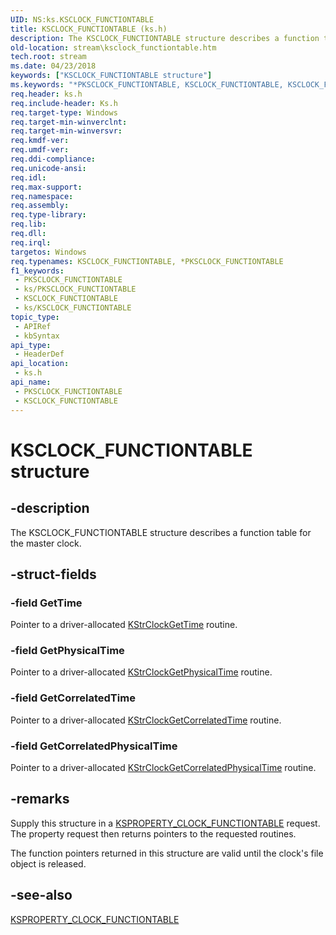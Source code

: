 ```yaml
---
UID: NS:ks.KSCLOCK_FUNCTIONTABLE
title: KSCLOCK_FUNCTIONTABLE (ks.h)
description: The KSCLOCK_FUNCTIONTABLE structure describes a function table for the master clock.
old-location: stream\ksclock_functiontable.htm
tech.root: stream
ms.date: 04/23/2018
keywords: ["KSCLOCK_FUNCTIONTABLE structure"]
ms.keywords: "*PKSCLOCK_FUNCTIONTABLE, KSCLOCK_FUNCTIONTABLE, KSCLOCK_FUNCTIONTABLE structure [Streaming Media Devices], PKSCLOCK_FUNCTIONTABLE, PKSCLOCK_FUNCTIONTABLE structure pointer [Streaming Media Devices], ks-struct_b86dda38-016f-4116-9770-5b447c664b2e.xml, ks/KSCLOCK_FUNCTIONTABLE, ks/PKSCLOCK_FUNCTIONTABLE, stream.ksclock_functiontable"
req.header: ks.h
req.include-header: Ks.h
req.target-type: Windows
req.target-min-winverclnt: 
req.target-min-winversvr: 
req.kmdf-ver: 
req.umdf-ver: 
req.ddi-compliance: 
req.unicode-ansi: 
req.idl: 
req.max-support: 
req.namespace: 
req.assembly: 
req.type-library: 
req.lib: 
req.dll: 
req.irql: 
targetos: Windows
req.typenames: KSCLOCK_FUNCTIONTABLE, *PKSCLOCK_FUNCTIONTABLE
f1_keywords:
 - PKSCLOCK_FUNCTIONTABLE
 - ks/PKSCLOCK_FUNCTIONTABLE
 - KSCLOCK_FUNCTIONTABLE
 - ks/KSCLOCK_FUNCTIONTABLE
topic_type:
 - APIRef
 - kbSyntax
api_type:
 - HeaderDef
api_location:
 - ks.h
api_name:
 - PKSCLOCK_FUNCTIONTABLE
 - KSCLOCK_FUNCTIONTABLE
---
```


# KSCLOCK_FUNCTIONTABLE structure


## -description

The KSCLOCK_FUNCTIONTABLE structure describes a function table for the master clock.

## -struct-fields

### -field GetTime

Pointer to a driver-allocated <a href="/windows-hardware/drivers/ddi/ks/nc-ks-pfnksclock_gettime">KStrClockGetTime</a> routine.

### -field GetPhysicalTime

Pointer to a driver-allocated <a href="/previous-versions/ff567160(v=vs.85)">KStrClockGetPhysicalTime</a> routine.

### -field GetCorrelatedTime

Pointer to a driver-allocated <a href="/windows-hardware/drivers/ddi/ks/nc-ks-pfnksclock_correlatedtime">KStrClockGetCorrelatedTime</a> routine.

### -field GetCorrelatedPhysicalTime

Pointer to a driver-allocated <a href="/previous-versions/ff567157(v=vs.85)">KStrClockGetCorrelatedPhysicalTime</a> routine.

## -remarks

Supply this structure in a <a href="/windows-hardware/drivers/stream/ksproperty-clock-functiontable">KSPROPERTY_CLOCK_FUNCTIONTABLE</a> request. The property request then returns pointers to the requested routines.

The function pointers returned in this structure are valid until the clock's file object is released.

## -see-also

<a href="/windows-hardware/drivers/stream/ksproperty-clock-functiontable">KSPROPERTY_CLOCK_FUNCTIONTABLE</a>

